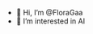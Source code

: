 - 👋 Hi, I’m @FloraGaa
- 👀 I’m interested in AI

<!---
FloraGaa/FloraGaa is a ✨ special ✨ repository because its `README.md` (this file) appears on your GitHub profile.
You can click the Preview link to take a look at your changes.
--->
